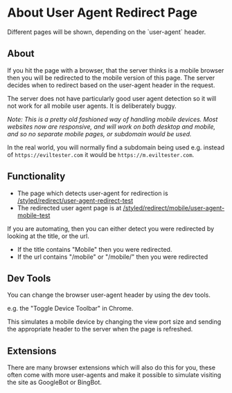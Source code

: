# About User Agent Redirect Page

<div class="explanation">
        <p>Different pages will be shown, depending on the `user-agent` header.
        </p>
</div>

<!-- TOC -->

## About

If you hit the page with a browser, that the server thinks is a mobile browser then you will be redirected to the mobile version of this page. The server decides when to redirect based on the user-agent header in the request.

The server does not have particularly good user agent detection so it will not work for all mobile user agents. It is deliberately buggy.

_Note: This is a pretty old fashioned way of handling mobile devices. Most websites now are responsive, and will work on both desktop and mobile, and so no separate mobile pages, or subdomain would be used._

In the real world, you will normally find a subdomain being used e.g. instead of `https://eviltester.com` it would be `https://m.eviltester.com`.

## Functionality

- The page which detects user-agent for redirection is  [/styled/redirect/user-agent-redirect-test](/styled/redirect/user-agent-redirect-test)
- The redirected user agent page is at [/styled/redirect/mobile/user-agent-mobile-test](/styled/redirect/mobile/user-agent-mobile-test)

If you are automating, then you can either detect you were redirected by looking at the title, or the url.

- If the title contains "Mobile" then you were redirected.
- If the url contains "/mobile" or "/mobile/" then you were redirected

## Dev Tools

You can change the browser user-agent header by using the dev tools.

e.g. the "Toggle Device Toolbar" in Chrome.

This simulates a mobile device by changing the view port size and sending the appropriate header to the server when the page is refreshed.

## Extensions

There are many browser extensions which will also do this for you, these often come with more user-agents and make it possible to simulate visiting the site as GoogleBot or BingBot.